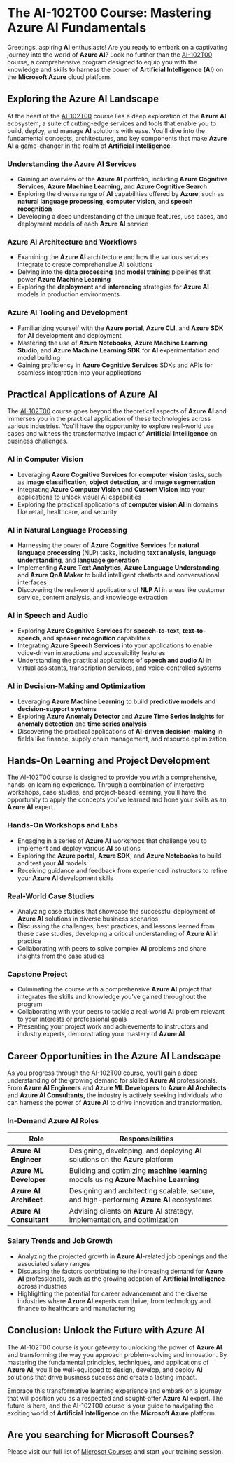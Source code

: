 # The AI-102T00 Course: Mastering Azure AI Fundamentals

Greetings, aspiring **AI** enthusiasts! Are you ready to embark on a captivating journey into the world of **Azure AI**? Look no further than the <a href="https://www.esamatic.it/corsi/ai-102t00-designing-and-implementing-a-microsoft-azure-ai-solution">AI-102T00</a> course, a comprehensive program designed to equip you with the knowledge and skills to harness the power of **Artificial Intelligence (AI)** on the **Microsoft Azure** cloud platform.

## Exploring the Azure AI Landscape

At the heart of the <a href="https://www.esamatic.it/corsi/ai-102t00-designing-and-implementing-a-microsoft-azure-ai-solution">AI-102T00</a> course lies a deep exploration of the **Azure AI** ecosystem, a suite of cutting-edge services and tools that enable you to build, deploy, and manage **AI** solutions with ease. You'll dive into the fundamental concepts, architectures, and key components that make **Azure AI** a game-changer in the realm of **Artificial Intelligence**.

### Understanding the Azure AI Services

- Gaining an overview of the **Azure AI** portfolio, including **Azure Cognitive Services**, **Azure Machine Learning**, and **Azure Cognitive Search**
- Exploring the diverse range of **AI** capabilities offered by **Azure**, such as **natural language processing**, **computer vision**, and **speech recognition**
- Developing a deep understanding of the unique features, use cases, and deployment models of each **Azure AI** service

### Azure AI Architecture and Workflows

- Examining the **Azure AI** architecture and how the various services integrate to create comprehensive **AI** solutions
- Delving into the **data processing** and **model training** pipelines that power **Azure Machine Learning**
- Exploring the **deployment** and **inferencing** strategies for **Azure AI** models in production environments

### Azure AI Tooling and Development

- Familiarizing yourself with the **Azure portal**, **Azure CLI**, and **Azure SDK** for **AI** development and deployment
- Mastering the use of **Azure Notebooks**, **Azure Machine Learning Studio**, and **Azure Machine Learning SDK** for **AI** experimentation and model building
- Gaining proficiency in **Azure Cognitive Services** SDKs and APIs for seamless integration into your applications

## Practical Applications of Azure AI

The <a href="https://www.esamatic.it/corsi/ai-102t00-designing-and-implementing-a-microsoft-azure-ai-solution">AI-102T00</a> course goes beyond the theoretical aspects of **Azure AI** and immerses you in the practical application of these technologies across various industries. You'll have the opportunity to explore real-world use cases and witness the transformative impact of **Artificial Intelligence** on business challenges.

### AI in Computer Vision

- Leveraging **Azure Cognitive Services** for **computer vision** tasks, such as **image classification**, **object detection**, and **image segmentation**
- Integrating **Azure Computer Vision** and **Custom Vision** into your applications to unlock visual AI capabilities
- Exploring the practical applications of **computer vision AI** in domains like retail, healthcare, and security

### AI in Natural Language Processing

- Harnessing the power of **Azure Cognitive Services** for **natural language processing** (NLP) tasks, including **text analysis**, **language understanding**, and **language generation**
- Implementing **Azure Text Analytics**, **Azure Language Understanding**, and **Azure QnA Maker** to build intelligent chatbots and conversational interfaces
- Discovering the real-world applications of **NLP AI** in areas like customer service, content analysis, and knowledge extraction

### AI in Speech and Audio

- Exploring **Azure Cognitive Services** for **speech-to-text**, **text-to-speech**, and **speaker recognition** capabilities
- Integrating **Azure Speech Services** into your applications to enable voice-driven interactions and accessibility features
- Understanding the practical applications of **speech and audio AI** in virtual assistants, transcription services, and voice-controlled systems

### AI in Decision-Making and Optimization

- Leveraging **Azure Machine Learning** to build **predictive models** and **decision-support systems**
- Exploring **Azure Anomaly Detector** and **Azure Time Series Insights** for **anomaly detection** and **time series analysis**
- Discovering the practical applications of **AI-driven decision-making** in fields like finance, supply chain management, and resource optimization

## Hands-On Learning and Project Development

The AI-102T00 course is designed to provide you with a comprehensive, hands-on learning experience. Through a combination of interactive workshops, case studies, and project-based learning, you'll have the opportunity to apply the concepts you've learned and hone your skills as an **Azure AI** expert.

### Hands-On Workshops and Labs

- Engaging in a series of **Azure AI** workshops that challenge you to implement and deploy various **AI** solutions
- Exploring the **Azure portal**, **Azure SDK**, and **Azure Notebooks** to build and test your **AI** models
- Receiving guidance and feedback from experienced instructors to refine your **Azure AI** development skills

### Real-World Case Studies

- Analyzing case studies that showcase the successful deployment of **Azure AI** solutions in diverse business scenarios
- Discussing the challenges, best practices, and lessons learned from these case studies, developing a critical understanding of **Azure AI** in practice
- Collaborating with peers to solve complex **AI** problems and share insights from the case studies

### Capstone Project

- Culminating the course with a comprehensive **Azure AI** project that integrates the skills and knowledge you've gained throughout the program
- Collaborating with your peers to tackle a real-world **AI** problem relevant to your interests or professional goals
- Presenting your project work and achievements to instructors and industry experts, demonstrating your mastery of **Azure AI**

## Career Opportunities in the Azure AI Landscape

As you progress through the AI-102T00 course, you'll gain a deep understanding of the growing demand for skilled **Azure AI** professionals. From **Azure AI Engineers** and **Azure ML Developers** to **Azure AI Architects** and **Azure AI Consultants**, the industry is actively seeking individuals who can harness the power of **Azure AI** to drive innovation and transformation.

### In-Demand Azure AI Roles

| Role | Responsibilities |
| --- | --- |
| **Azure AI Engineer** | Designing, developing, and deploying **AI** solutions on the **Azure** platform |
| **Azure ML Developer** | Building and optimizing **machine learning** models using **Azure Machine Learning** |
| **Azure AI Architect** | Designing and architecting scalable, secure, and high-performing **Azure AI** ecosystems |
| **Azure AI Consultant** | Advising clients on **Azure AI** strategy, implementation, and optimization |

### Salary Trends and Job Growth

- Analyzing the projected growth in **Azure AI**-related job openings and the associated salary ranges
- Discussing the factors contributing to the increasing demand for **Azure AI** professionals, such as the growing adoption of **Artificial Intelligence** across industries
- Highlighting the potential for career advancement and the diverse industries where **Azure AI** experts can thrive, from technology and finance to healthcare and manufacturing

## Conclusion: Unlock the Future with Azure AI

The AI-102T00 course is your gateway to unlocking the power of **Azure AI** and transforming the way you approach problem-solving and innovation. By mastering the fundamental principles, techniques, and applications of **Azure AI**, you'll be well-equipped to design, develop, and deploy **AI** solutions that drive business success and create a lasting impact.

Embrace this transformative learning experience and embark on a journey that will position you as a respected and sought-after **Azure AI** expert. The future is here, and the AI-102T00 course is your guide to navigating the exciting world of **Artificial Intelligence** on the **Microsoft Azure** platform.

## Are you searching for Microsoft Courses?
Please visit our full list of <a href="https://github.com/esamaric-srl/Microsoft-Courses">Microsot Courses</a> and start your training session.
